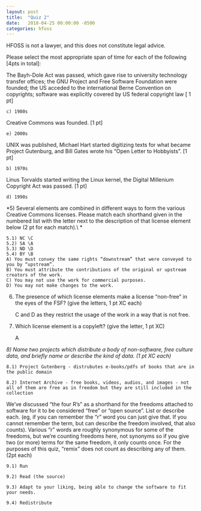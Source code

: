 ```yaml
---
layout: post
title:  "Quiz 2"
date:   2018-04-25 00:00:00 -0500
categories: hfoss
---
```

HFOSS is not a lawyer, and this does not constitute legal advice.

Please select the most appropriate span of time for each of the following [4pts in total]:

The Bayh-Dole Act was passed, which gave rise to university technology transfer offices; the GNU Project and Free Software Foundation were founded; the US acceded to the international Berne Convention on copyrights; software was explicitly covered by US federal copyright law [ 1 pt]

	c) 1980s

Creative Commons was founded. [1 pt]

	e) 2000s

UNIX was published, Michael Hart started digitizing texts for what became Project Gutenburg, and Bill Gates wrote his “Open Letter to Hobbyists”. [1 pt]

	b) 1970s

Linus Torvalds started writing the Linux kernel, the Digital Millenium Copyright Act was passed. [1 pt]

	d) 1990s

*5) Several elements are combined in different ways to form the various Creative Commons licenses.
Please match each shorthand given in the numbered list with the letter next to the description of that license element below (2 pt for each match).\ *

    5.1) NC \C
    5.2) SA \A
    5.3) ND \D
    5.4) BY \B
    A) You must convey the same rights “downstream” that were conveyed to you by “upstream”.
    B) You must attribute the contributions of the original or upstream creators of the work.
    C) You may not use the work for commercial purposes.
    D) You may not make changes to the work.

6) The presence of which license elements make a license “non-free” in the eyes of the FSF? (give the letters, 1 pt XC each)

    C and D as they restrict the usage of the work in a way that is not free.

7) Which license element is a copyleft? (give the letter, 1 pt XC)

    A

*8) Name two projects which distribute a body of non-software, free culture data, and briefly name or describe the kind of data. (1 pt XC each)*

    8.1) Project Gutenberg - distrubutes e-books/pdfs of books that are in the public domain

    8.2) Internet Archive - free books, videos, audios, and images - not all of them are free as in freedom but they are still included in the collection

We’ve discussed “the four R’s” as a shorthand for the freedoms attached to software for it to be considered “free” or “open source”. List or describe each. (eg, if you can remember the “r” word you can just give that. If you cannot remember the term, but can describe the freedom involved, that also counts). Various “r” words are roughly synonymous for some of the freedoms, but we’re counting freedoms here, not synonyms so if you give two (or more) terms for the same freedom, it only counts once. For the purposes of this quiz, “remix” does not count as describing any of them. (2pt each)

    9.1) Run

    9.2) Read (the source)

    9.3) Adapt to your liking, being able to change the software to fit your needs.

    9.4) Redistribute


